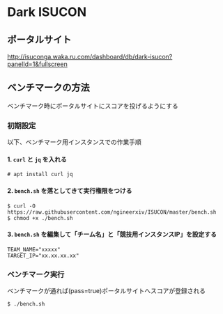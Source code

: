 # Dark ISUCON

## ポータルサイト
http://isuconga.waka.ru.com/dashboard/db/dark-isucon?panelId=1&fullscreen

## ベンチマークの方法
ベンチマーク時にポータルサイトにスコアを投げるようにする


### 初期設定
以下、ベンチマーク用インスタンスでの作業手順

#### 1. `curl` と `jq` を入れる
```
# apt install curl jq
```
#### 2. `bench.sh` を落としてきて実行権限をつける
```
$ curl -O https://raw.githubusercontent.com/ngineerxiv/ISUCON/master/bench.sh
$ chmod +x ./bench.sh
```

#### 3. `bench.sh` を編集して「チーム名」と「競技用インスタンスIP」を設定する
```
TEAM_NAME="xxxxx"
TARGET_IP="xx.xx.xx.xx"
```

### ベンチマーク実行
ベンチマークが通れば(pass=true)ポータルサイトへスコアが登録される
```
$ ./bench.sh
```
